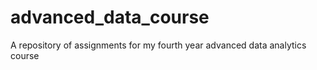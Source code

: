 # advanced_data_course
A repository of assignments for my fourth year advanced data analytics course
